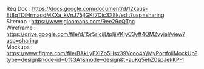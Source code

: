 Req Doc : https://docs.google.com/document/d/12kaus-Et8qTDiHrmaqdMXXa_kVnJ75jIGKf7Cic3X8k/edit?usp=sharing <br>
Sitemap : https://www.gloomaps.com/9ee29cQTpc <br>
Wireframe : https://drive.google.com/file/d/15r5rIcijLtpIjiVKIyC3yft4QMZvyiaI/view?usp=sharing <br>
Mockups : https://www.figma.com/file/BAkLyFXiZo5Hsx39Vcoo4Y/MyPortfoliMockUp?type=design&node-id=0%3A1&mode=design&t=auKq5ehZ0spJekKP-1 <br>
